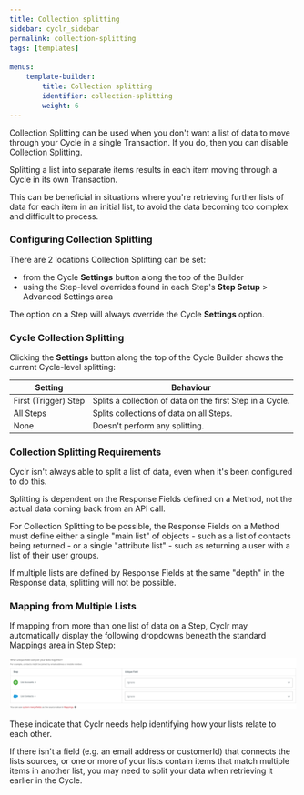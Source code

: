 ```yaml
---
title: Collection splitting
sidebar: cyclr_sidebar
permalink: collection-splitting
tags: [templates]

menus:
    template-builder:
        title: Collection splitting
        identifier: collection-splitting
        weight: 6
---
```


Collection Splitting can be used when you don't want a list of data to move through your Cycle in a single Transaction.  If you do, then you can disable Collection Splitting.

Splitting a list into separate items results in each item moving through a Cycle in its own Transaction.

This can be beneficial in situations where you're retrieving further lists of data for each item in an initial list, to avoid the data becoming too complex and difficult to process.


### Configuring Collection Splitting

There are 2 locations Collection Splitting can be set:

* from the Cycle __Settings__ button along the top of the Builder
* using the Step-level overrides found in each Step's __Step Setup__ > Advanced Settings area

The option on a Step will always override the Cycle __Settings__ option.


### Cycle Collection Splitting

Clicking the __Settings__ button along the top of the Cycle Builder shows the current Cycle-level splitting:

| Setting | Behaviour |
| --- | --- |
| First&nbsp;(Trigger)&nbsp;Step | Splits a collection of data on the first Step in a Cycle. |
| All Steps | Splits collections of data on all Steps. |
| None | Doesn't perform any splitting. |


### Collection Splitting Requirements

Cyclr isn't always able to split a list of data, even when it's been configured to do this.

Splitting is dependent on the Response Fields defined on a Method, not the actual data coming back from an API call.

For Collection Splitting to be possible, the Response Fields on a Method must define either a single "main list" of objects - such as a list of contacts being returned - or a single "attribute list" - such as returning a user with a list of their user groups.

If multiple lists are defined by Response Fields at the same "depth" in the Response data, splitting will not be possible.


### Mapping from Multiple Lists

If mapping from more than one list of data on a Step, Cyclr may automatically display the following dropdowns beneath the standard Mappings area in Step Step:

![What unique field can join your data together?](./images/what-unique-field.png)

These indicate that Cyclr needs help identifying how your lists relate to each other.

If there isn't a field (e.g. an email address or customerId) that connects the lists sources, or one or more of your lists contain items that match multiple items in another list, you may need to split your data when retrieving it earlier in the Cycle.
